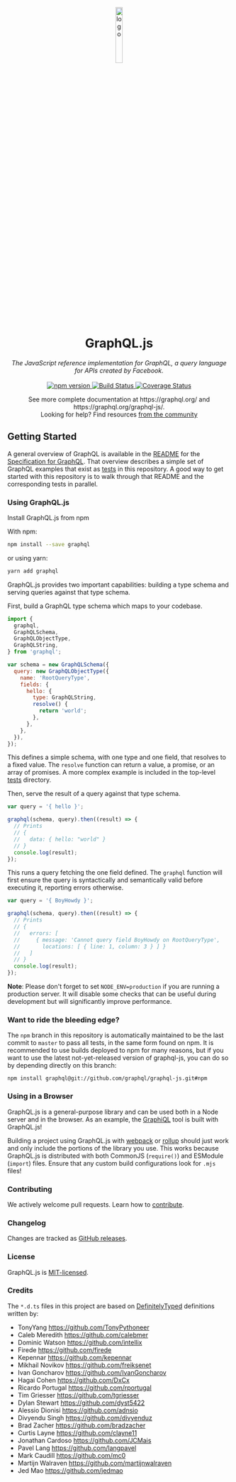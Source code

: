 <p align="center">
  <img src="https://graphql.org/img/logo.svg" alt="logo" width="18%" />
</p>
<h1 align="center">GraphQL.js</h1>
<p align="center">
  <i>The JavaScript reference implementation for GraphQL, a query language for APIs created by Facebook.</i><br><br>
  <a href="https://badge.fury.io/js/graphql">
    <img src="https://badge.fury.io/js/graphql.svg" alt="npm version" />
  </a>
  <a href="https://github.com/graphql/graphql-js/actions?query=branch%3Amaster">
    <img src="https://github.com/graphql/graphql-js/workflows/CI/badge.svg?branch=master" alt="Build Status" />
  </a>
  <a href="https://codecov.io/gh/graphql/graphql-js">
    <img src="https://codecov.io/gh/graphql/graphql-js/branch/master/graph/badge.svg" alt="Coverage Status" />
  </a>
</p>
<p align="center">
  See more complete documentation at https://graphql.org/ and https://graphql.org/graphql-js/.<br> Looking for help? Find resources
  <a href="https://graphql.org/community/">from the community</a>
</p>

## Getting Started

A general overview of GraphQL is available in the
[README](https://github.com/graphql/graphql-spec/blob/master/README.md) for the
[Specification for GraphQL](https://github.com/graphql/graphql-spec). That overview
describes a simple set of GraphQL examples that exist as [tests](src/__tests__)
in this repository. A good way to get started with this repository is to walk
through that README and the corresponding tests in parallel.

### Using GraphQL.js

Install GraphQL.js from npm

With npm:

```sh
npm install --save graphql
```

or using yarn:

```sh
yarn add graphql
```

GraphQL.js provides two important capabilities: building a type schema and
serving queries against that type schema.

First, build a GraphQL type schema which maps to your codebase.

```js
import {
  graphql,
  GraphQLSchema,
  GraphQLObjectType,
  GraphQLString,
} from 'graphql';

var schema = new GraphQLSchema({
  query: new GraphQLObjectType({
    name: 'RootQueryType',
    fields: {
      hello: {
        type: GraphQLString,
        resolve() {
          return 'world';
        },
      },
    },
  }),
});
```

This defines a simple schema, with one type and one field, that resolves
to a fixed value. The `resolve` function can return a value, a promise,
or an array of promises. A more complex example is included in the top-level [tests](src/__tests__) directory.

Then, serve the result of a query against that type schema.

```js
var query = '{ hello }';

graphql(schema, query).then((result) => {
  // Prints
  // {
  //   data: { hello: "world" }
  // }
  console.log(result);
});
```

This runs a query fetching the one field defined. The `graphql` function will
first ensure the query is syntactically and semantically valid before executing
it, reporting errors otherwise.

```js
var query = '{ BoyHowdy }';

graphql(schema, query).then((result) => {
  // Prints
  // {
  //   errors: [
  //     { message: 'Cannot query field BoyHowdy on RootQueryType',
  //       locations: [ { line: 1, column: 3 } ] }
  //   ]
  // }
  console.log(result);
});
```

**Note**: Please don't forget to set `NODE_ENV=production` if you are running a production server. It will disable some checks that can be useful during development but will significantly improve performance.

### Want to ride the bleeding edge?

The `npm` branch in this repository is automatically maintained to be the last
commit to `master` to pass all tests, in the same form found on npm. It is
recommended to use builds deployed to npm for many reasons, but if you want to use
the latest not-yet-released version of graphql-js, you can do so by depending
directly on this branch:

```
npm install graphql@git://github.com/graphql/graphql-js.git#npm
```

### Using in a Browser

GraphQL.js is a general-purpose library and can be used both in a Node server
and in the browser. As an example, the [GraphiQL](https://github.com/graphql/graphiql/)
tool is built with GraphQL.js!

Building a project using GraphQL.js with [webpack](https://webpack.js.org) or
[rollup](https://github.com/rollup/rollup) should just work and only include
the portions of the library you use. This works because GraphQL.js is distributed
with both CommonJS (`require()`) and ESModule (`import`) files. Ensure that any
custom build configurations look for `.mjs` files!

### Contributing

We actively welcome pull requests. Learn how to [contribute](./.github/CONTRIBUTING.md).

### Changelog

Changes are tracked as [GitHub releases](https://github.com/graphql/graphql-js/releases).

### License

GraphQL.js is [MIT-licensed](./LICENSE).

### Credits

The `*.d.ts` files in this project are based on [DefinitelyTyped](https://github.com/DefinitelyTyped/DefinitelyTyped/tree/54712a7e28090c5b1253b746d1878003c954f3ff/types/graphql) definitions written by:

<!--- spell-checker:disable -->

- TonyYang https://github.com/TonyPythoneer
- Caleb Meredith https://github.com/calebmer
- Dominic Watson https://github.com/intellix
- Firede https://github.com/firede
- Kepennar https://github.com/kepennar
- Mikhail Novikov https://github.com/freiksenet
- Ivan Goncharov https://github.com/IvanGoncharov
- Hagai Cohen https://github.com/DxCx
- Ricardo Portugal https://github.com/rportugal
- Tim Griesser https://github.com/tgriesser
- Dylan Stewart https://github.com/dyst5422
- Alessio Dionisi https://github.com/adnsio
- Divyendu Singh https://github.com/divyenduz
- Brad Zacher https://github.com/bradzacher
- Curtis Layne https://github.com/clayne11
- Jonathan Cardoso https://github.com/JCMais
- Pavel Lang https://github.com/langpavel
- Mark Caudill https://github.com/mc0
- Martijn Walraven https://github.com/martijnwalraven
- Jed Mao https://github.com/jedmao
